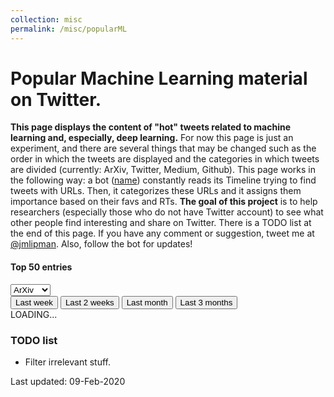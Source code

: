 ```yaml
---
collection: misc
permalink: /misc/popularML
---
```

<link rel="stylesheet" media="screen and (min-device-width: 501px)" href="{{ base_path }}/assets/css/popular_ML_largeScreen.css" />
<link rel="stylesheet" media="screen and (max-width: 500px)" href="{{ base_path }}/assets/css/popular_ML_smallScreen.css" />
<link href="{{ base_path }}/assets/css/popular_ML.css" rel="stylesheet">
<script language="javascript" src="{{ base_path }}/assets/js/popular_ML.js"></script>
<script language="javascript" src="{{ base_path }}/assets/js/jquery.js"></script>


<div class="cover-container d-flex p-4 mx-auto flex-column">
    <main role="main" class="inner cover text-center">
    <h1 class="cover-heading">Popular Machine Learning material on Twitter.</h1>
    <div class="col-sm">
    <p class="lead description">
        <b>This page displays the content of "hot" tweets related to machine learning and, especially, deep learning.</b>
        For now this page is just an experiment, and there are several things that may be changed such as the order in which the tweets are displayed and
        the categories in which tweets are divided (currently: ArXiv, Twitter, Medium, Github).
        This page works in the following way: a bot (<a href="https://twitter.com/name" target="_blank">name</a>) constantly reads its Timeline trying to find tweets with URLs.
        Then, it categorizes these URLs and it assigns them importance based on their favs and RTs.
        <b>The goal of this project</b> is to help researchers (especially those who do not have Twitter account) to see what other people find interesting and share on Twitter.
        There is a TODO list at the end of this page. If you have any comment or suggestion, tweet me at <a href="https://twitter.com/jmlipman" target="_blank">@jmlipman</a>.
        Also, follow the bot for updates!
        </p>
    </div>
    </main>
</div>
        
<div class="col-12 text-center">
    <h4>Top 50 entries</h4>
</div>
<div class="row top-row">
    <div class="col-6 themed-grid-col-top-row my-auto">
        <select class="custom-select" id="select-source">
            <option value="arxiv" selected>ArXiv</option>
            <option value="twitter">Twitter</option>
            <option value="blog">Blog</option>
            <option value="github">GitHub</option>
            <option value="paper">Paper</option>
            <option value="news">News</option>
            <option value="other">Other</option>
            <option value="all">All</option>
          </select>
      </div>
      <div class="col-6 themed-grid-col-top-row text-center">
          <button type="button" class="btn btn-primary" id="week">Last week</button>
          <button type="button" class="btn btn-light" id="2weeks">Last 2 weeks</button>
          <button type="button" class="btn btn-light" id="month">Last month</button>
          <button type="button" class="btn btn-light" id="3months">Last 3 months</button>
      </div>
</div>
<div class="rows-here">
    LOADING...
</div>

<div class="cover-container d-flex p-4 mx-auto flex-column">
    <main role="main" class="inner cover">
    <h3 class="cover-heading">TODO list</h3>
    <div class="col-sm">
    <ul>
        <li>Filter irrelevant stuff.</li>
    </ul>
    <p>Last updated: 09-Feb-2020</p>
    </div>
    </main>
</div>
